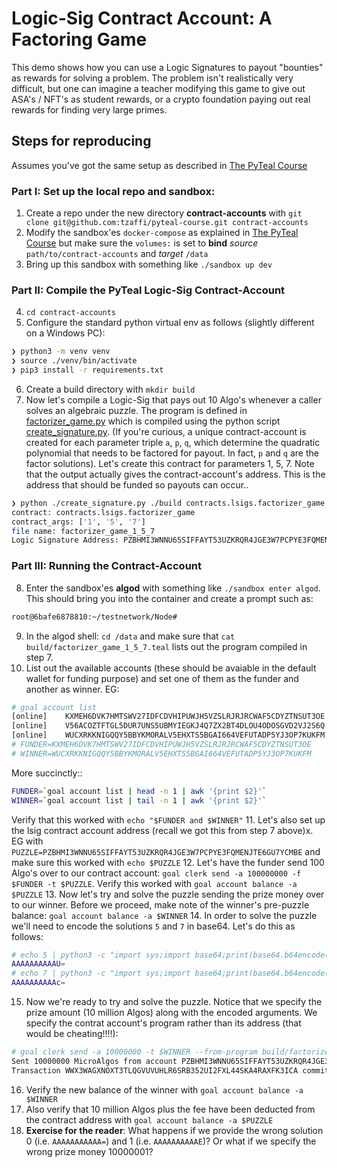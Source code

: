 # Logic-Sig Contract Account: A Factoring Game

This demo shows how you can use a Logic Signatures to payout "bounties" as rewards for
solving a problem. The problem isn't realistically very difficult, but
one can imagine a teacher modifying this game to give out ASA's / NFT's as student
rewards, or a crypto foundation paying out real rewards for finding very large primes.

## Steps for reproducing
Assumes you've got the same setup as described in [The PyTeal Course](https://github.com/algorand-devrel/pyteal-course)

### Part I: Set up the local repo and sandbox:

1. Create a repo under the new directory **contract-accounts** with `git clone git@github.com:tzaffi/pyteal-course.git contract-accounts`
2. Modify the sandbox'es `docker-compose` as explained in [The PyTeal Course](https://github.com/algorand-devrel/pyteal-course) but make sure the `volumes:` is set to **bind** _source_ `path/to/contract-accounts` and _target_ `/data`
3. Bring up this sandbox with something like `./sandbox up dev`

### Part II: Compile the PyTeal Logic-Sig Contract-Account

4. `cd contract-accounts`
5. Configure the standard python virtual env as follows (slightly different on a Windows PC):
```sh
❯ python3 -m venv venv
❯ source ./venv/bin/activate
❯ pip3 install -r requirements.txt
```
6. Create a build directory with `mkdir build`
7. Now let's compile a Logic-Sig that pays out 10 Algo's whenever a caller solves an algebraic puzzle. The program is defined in [factorizer_game.py](./contracts/lsigs/factorizer_game.py) which is compiled using the python script [create_signature.py](./create_signature.py). (If you're curious, a unique contract-account is created for each parameter triple `a`, `p`, `q`, which determine the quadratic polynomial that needs to be factored for payout. In fact, `p` and `q` are the factor solutions).
Let's create this contract for parameters 1, 5, 7. Note that the output actually gives the contract-account's address. This is the address that should be funded so payouts can occur..
```sh
❯ python ./create_signature.py ./build contracts.lsigs.factorizer_game 1 5 7
contract: contracts.lsigs.factorizer_game
contract_args: ['1', '5', '7']
file name: factorizer_game_1_5_7
Logic Signature Address: PZBHMI3WNNU65SIFFAYT53UZKRQR4JGE3W7PCPYE3FQMENJTE6GU7YCMBE
```


### Part III: Running the Contract-Account

8. Enter the sandbox'es **algod** with something like `./sandbox enter algod`. This should bring you into the container and create a prompt such as:
```sh
root@6bafe6878810:~/testnetwork/Node#
```
9. In the algod shell: `cd /data` and make sure that `cat build/factorizer_game_1_5_7.teal` lists out the program compiled in step 7.
10. List out the available accounts (these should be avaiable in the default wallet for funding purpose) and set one of them as the funder and another as winner. EG:
```sh
# goal account list
[online]	KXMEH6DVK7HMTSWV27IDFCDVHIPUWJH5VZSLRJRJRCWAF5CDYZTNSUT3OE	KXMEH6DVK7HMTSWV27IDFCDVHIPUWJH5VZSLRJRJRCWAF5CDYZTNSUT3OE	2000000000000000 microAlgos
[online]	V56ACOZTFTGL5DUR7UNS5UBMYIEGKJ4Q7ZX2BT4DLOU4ODOSGVD2VJ2S6Q	V56ACOZTFTGL5DUR7UNS5UBMYIEGKJ4Q7ZX2BT4DLOU4ODOSGVD2VJ2S6Q	4000000000000000 microAlgos
[online]	WUCXRKKNIGQQY5BBYKMORALV5EHXTS5BGAI664VEFUTADP5YJ3OP7KUKFM	WUCXRKKNIGQQY5BBYKMORALV5EHXTS5BGAI664VEFUTADP5YJ3OP7KUKFM	4000000000000000 microAlgos
# FUNDER=KXMEH6DVK7HMTSWV27IDFCDVHIPUWJH5VZSLRJRJRCWAF5CDYZTNSUT3OE
# WINNER=WUCXRKKNIGQQY5BBYKMORALV5EHXTS5BGAI664VEFUTADP5YJ3OP7KUKFM
```
More succinctly::
```sh
FUNDER=`goal account list | head -n 1 | awk '{print $2}'`
WINNER=`goal account list | tail -n 1 | awk '{print $2}'`
```
Verify that this worked with `echo "$FUNDER and $WINNER"`
11. Let's also set up the lsig contract account address (recall we got this from step 7 above)x. EG with `PUZZLE=PZBHMI3WNNU65SIFFAYT53UZKRQR4JGE3W7PCPYE3FQMENJTE6GU7YCMBE` and make sure this worked with `echo $PUZZLE`
12. Let's have the funder send 100 Algo's over to our contract account: `goal clerk send -a 100000000 -f $FUNDER -t $PUZZLE`. Verify this worked with `goal account balance -a $PUZZLE`
13. Now let's try and solve the puzzle sending the prize money over to our winner. Before we proceed, make note of the winner's pre-puzzle balance:
`goal account balance -a $WINNER`
14. In order to solve the puzzle we'll need to encode the solutions `5` and `7` in base64. Let's do this as follows:
```sh
# echo 5 | python3 -c "import sys;import base64;print(base64.b64encode(int(sys.stdin.read()).to_bytes(8,'big')).decode('ascii'))"
AAAAAAAAAAU=
# echo 7 | python3 -c "import sys;import base64;print(base64.b64encode(int(sys.stdin.read()).to_bytes(8,'big')).decode('ascii'))"
AAAAAAAAAAc=
```
15. Now we're ready to try and solve the puzzle. Notice that we specify the prize amount (10 million Algos) along with the encoded arguments.
We specify the contrat account's program rather than its address (that would be cheating!!!!):
```sh
# goal clerk send -a 10000000 -t $WINNER --from-program build/factorizer_game_1_5_7.teal --argb64 "AAAAAAAAAAU=" --argb64 "AAAAAAAAAAc="
Sent 10000000 MicroAlgos from account PZBHMI3WNNU65SIFFAYT53UZKRQR4JGE3W7PCPYE3FQMENJTE6GU7YCMBE to address WUCXRKKNIGQQY5BBYKMORALV5EHXTS5BGAI664VEFUTADP5YJ3OP7KUKFM, transaction ID: WWX3WAGXNOXT3TLQGVUVUHLR6SRB352UI2FXL44SKA4RAXFK3ICA. Fee set to 1000
Transaction WWX3WAGXNOXT3TLQGVUVUHLR6SRB352UI2FXL44SKA4RAXFK3ICA committed in round 3
```
16. Verify the new balance of the winner with `goal account balance -a $WINNER`
17. Also verify that 10 million Algos plus the fee have been deducted from the contract address with `goal account balance -a $PUZZLE`
18. **Exercise for the reader**: What happens if we provide the wrong solution 0 (i.e. `AAAAAAAAAAA=`) and 1 (i.e. `AAAAAAAAAAE`)? Or what if we specify the wrong prize money
10000001?


